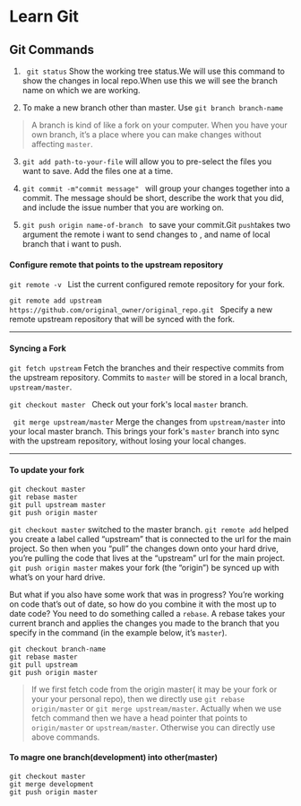 # Learn Git

## Git Commands

1. ``` git status```
Show the working tree status.We will use this command to show the changes in local repo.When use this we will see the branch name on which we are working.

2. To make a new branch other than master. Use
``` git branch branch-name ```

> A branch is kind of like a fork on your computer. When you have your own branch, it’s a place where you can make changes without affecting `master`.

3. ``` git add path-to-your-file ``` will allow you to pre-select the files you want to save. Add the files one at a time.

4. ```git commit -m"commit message" ``` will group your changes together into a commit. The message should be short, describe the work that you did, and include the issue number that you are working on.

5. ```git push origin name-of-branch ``` to save your commit.Git `push`takes two argument the remote i want to send changes to , and name of local branch that i want to push.

#### Configure remote that points to the upstream repository 

 ```git remote -v ``` List the current configured remote repository for your fork.

 ```git remote add upstream https://github.com/original_owner/original_repo.git ``` Specify a new remote upstream repository that will be synced with the fork.

 ---

#### Syncing a Fork

```git fetch upstream``` Fetch the branches and their respective commits from the upstream repository. Commits to `master` will be stored in a local branch, `upstream/master`.

```git checkout master ```  Check out your fork's local `master` branch.

``` git merge upstream/master``` Merge the changes from ```upstream/master``` into your local master branch. This brings your fork's `master` branch into sync with the upstream repository, without losing your local changes.

---

#### To update your fork

```
git checkout master
git rebase master
git pull upstream master
git push origin master

```

```git checkout master``` switched to the master branch. ```git remote add``` helped you create a label called “upstream” that is connected to the url for the main project. So then when you “pull” the changes down onto your hard drive, you’re pulling the code that lives at the “upstream” url for the main project. `git push origin master` makes your fork (the “origin”) be synced up with what’s on your hard drive.

But what if you also have some work that was in progress? You’re working on code that’s out of date, so how do you combine it with the most up to date code? You need to do something called a `rebase`. A rebase takes your current branch and applies the changes you made to the branch that you specify in the command (in the example below, it’s `master`).

```
git checkout branch-name
git rebase master
git pull upstream
git push origin master
```


>If we first fetch code from the origin master( it may be your fork or your your personal repo), then we directly use ```git rebase origin/master``` or `git merge upstream/master`. Actually when we use fetch command then we have a head pointer that points to `origin/master` or `upstream/master`. Otherwise you can directly use above commands.

#### To magre one branch(development) into other(master)

```
git checkout master
git merge development
git push origin master
```